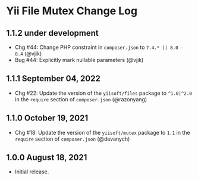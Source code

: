 # Yii File Mutex Change Log

## 1.1.2 under development

- Chg #44: Change PHP constraint in `composer.json` to `7.4.* || 8.0 - 8.4` (@vjik)
- Bug #44: Explicitly mark nullable parameters (@vjik)

## 1.1.1 September 04, 2022

- Chg #22: Update the version of the `yiisoft/files` package to `^1.0|^2.0` in the `require` section of `composer.json`
  (@razonyang)

## 1.1.0 October 19, 2021

- Chg #18: Update the version of the `yiisoft/mutex` package to `1.1` in the `require` section of `composer.json`
  (@devanych)

## 1.0.0 August 18, 2021

- Initial release.
